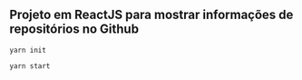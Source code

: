 ## Projeto em ReactJS para mostrar informações de repositórios no Github

`yarn init`

`yarn start`
